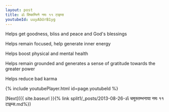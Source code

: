 ```yaml
---
layout: post
title: ॐ विष्कम्भिने नमः ११ टाइम्स
youtubeId: uuyAbUrB1yg
---
```

 
 
Helps get goodness, bliss and peace and God's blessings
 
Helps remain focused, help generate inner energy 
 
Helps boost physical and mental health 
 
Helps remain grounded and generates a sense of gratitude towards the greater power 
 
Helps reduce bad karma
 
 
 
 


{% include youtubePlayer.html id=page.youtubeId %}
 
[Next]({{ site.baseurl }}{% link  split1/_posts/2013-08-26-ॐ चमूस्तम्भनाया नमः ११ टाइम्स.md%})
 
